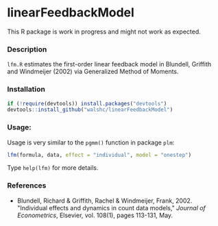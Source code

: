 # linearFeedbackModel

This R package is work in progress and might not work as expected.

### Description

`lfm.R` estimates the first-order linear feedback model in Blundell, Griffith and Windmeijer (2002) via Generalized Method of Moments.

### Installation
```r
if (!require(devtools)) install.packages("devtools")
devtools::install_github("walshc/linearFeedbackModel")
```

### Usage:
Usage is very similar to the `pgmm()` function in package `plm`:

```r
lfm(formula, data, effect = "individual", model = "onestep")
```
Type `help(lfm)` for more details.

### References
 - Blundell, Richard & Griffith, Rachel & Windmeijer, Frank, 2002. "Individual effects and dynamics in count data models," *Journal of Econometrics*, Elsevier, vol. 108(1), pages 113-131, May.



